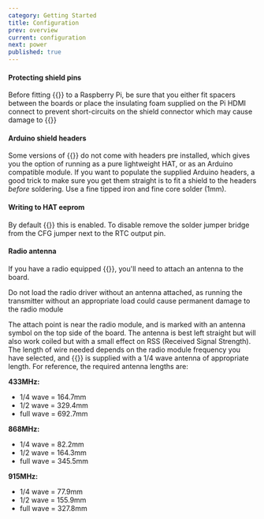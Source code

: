```yaml
---
category: Getting Started
title: Configuration
prev: overview
current: configuration
next: power
published: true
---
```


#### Protecting shield pins

<div class="note warning">
  <p>Before fitting {{<ardhat>}} to a Raspberry Pi, be sure that you either fit spacers between the boards or place the insulating foam supplied on the Pi HDMI connect to prevent short-circuits on the shield connector which may cause damage to {{<ardhat>}}</p>
</div>


#### Arduino shield headers

Some versions of {{<ardhat>}} do not come with headers pre installed, which gives you the option of running as a pure lightweight HAT, or as an Arduino compatible module. If you want to populate the supplied Arduino headers, a good trick to make sure you get them straight is to fit a shield to the headers _before_ soldering. Use a fine tipped iron and fine core solder (1mm).


#### Writing to HAT eeprom

By default {{<ardhat>}} this is enabled. To disable remove the solder jumper bridge from the CFG jumper next to the RTC output pin.


#### Radio antenna

If you have a radio equipped {{<ardhat>}}, you'll need to attach an antenna to the board. 

<div class="note warning">
  <p>Do not load the radio driver without an antenna attached, as running the transmitter without an appropriate load could cause permanent damage to the radio module</p>
</div>

The attach point is near the radio module, and is marked with an antenna symbol on the top side of the board. The antenna is best left straight but will also work coiled but with a small effect on RSS (Received Signal Strength). The length of wire needed depends on the radio module frequency you have selected, and {{<ardhat>}} is supplied with a 1/4 wave antenna of appropriate length. For reference, the required antenna lengths are:

**433MHz:**

- 1/4 wave = 164.7mm
- 1/2 wave = 329.4mm
- full wave = 692.7mm

**868MHz:**

- 1/4 wave = 82.2mm
- 1/2 wave = 164.3mm
- full wave = 345.5mm

**915MHz:**

- 1/4 wave = 77.9mm
- 1/2 wave = 155.9mm
- full wave = 327.8mm
